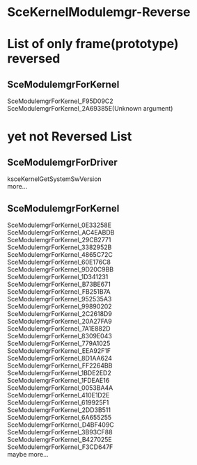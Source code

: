 # SceKernelModulemgr-Reverse

# List of only frame(prototype) reversed
## SceModulemgrForKernel
SceModulemgrForKernel_F95D09C2<br>
SceModulemgrForKernel_2A69385E(Unknown argument)<br>

# yet not Reversed List

## SceModulemgrForDriver
ksceKernelGetSystemSwVersion<br>
more...<br>

## SceModulemgrForKernel
SceModulemgrForKernel_0E33258E<br>
SceModulemgrForKernel_AC4EABDB<br>
SceModulemgrForKernel_29CB2771<br>
SceModulemgrForKernel_3382952B<br>
SceModulemgrForKernel_4865C72C<br>
SceModulemgrForKernel_60E176C8<br>
SceModulemgrForKernel_9D20C9BB<br>
SceModulemgrForKernel_1D341231<br>
SceModulemgrForKernel_B73BE671<br>
SceModulemgrForKernel_FB251B7A<br>
SceModulemgrForKernel_952535A3<br>
SceModulemgrForKernel_99890202<br>
SceModulemgrForKernel_2C2618D9<br>
SceModulemgrForKernel_20A27FA9<br>
SceModulemgrForKernel_7A1E882D<br>
SceModulemgrForKernel_8309E043<br>
SceModulemgrForKernel_779A1025<br>
SceModulemgrForKernel_EEA92F1F<br>
SceModulemgrForKernel_8D1AA624<br>
SceModulemgrForKernel_FF2264BB<br>
SceModulemgrForKernel_1BDE2ED2<br>
SceModulemgrForKernel_1FDEAE16<br>
SceModulemgrForKernel_0053BA4A<br>
SceModulemgrForKernel_410E1D2E<br>
SceModulemgrForKernel_619925F1<br>
SceModulemgrForKernel_2DD3B511<br>
SceModulemgrForKernel_6A655255<br>
SceModulemgrForKernel_D4BF409C<br>
SceModulemgrForKernel_3B93CF88<br>
SceModulemgrForKernel_B427025E<br>
SceModulemgrForKernel_F3CD647F<br>
maybe more...<br>
